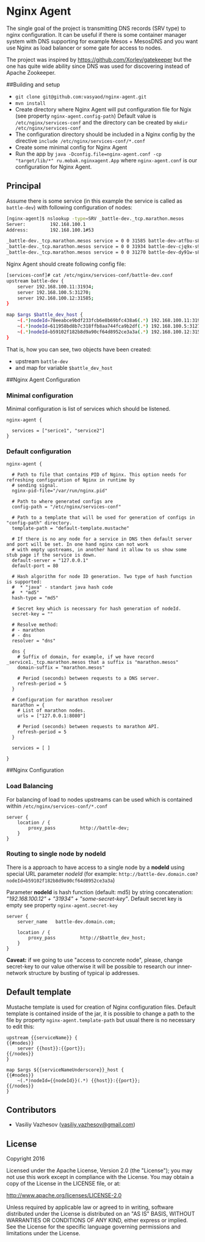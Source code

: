 # Nginx Agent

The single goal of the project is transmitting DNS records (SRV type) to nginx configuration. It can be
useful if there is some container manager system with DNS supporting for example Mesos + MesosDNS and you
want use Nginx as load balancer or some gate for access to nodes.

The project was inspired by https://github.com/Xorlev/gatekeeper but the one has quite wide ability since DNS
was used for discovering instead of Apache Zookeeper.

##Building and setup

 * `git clone git@github.com:vasyaod/nginx-agent.git`
 * `mvn install`
 * Create directory where Nginx Agent will put configuration file for Ngix (see property `nginx-agent.config-path`)
   Default value is `/etc/nginx/services-conf` and the directory can be created by `mkdir /etc/nginx/services-conf`
 * The configuration directory should be included in a Nginx config by the directive `include /etc/nginx/services-conf/*.conf`
 * Create some minimal config for Nginx Agent
 * Run the app by `java -Dconfig.file=nginx-agent.conf -cp "target/lib/*" ru.mobak.nginxagent.App` where `nginx-agent.conf` is
   our configuration for Nginx Agent.

## Principal

Assume there is some service (in this example the service is called as `battle-dev`) with following configuration of nodes:

```bash
[nginx-agent]$ nslookup -type=SRV _battle-dev._tcp.marathon.mesos
Server:         192.168.100.1
Address:        192.168.100.1#53

_battle-dev._tcp.marathon.mesos service = 0 0 31585 battle-dev-atfbu-s8.marathon.slave.mesos.
_battle-dev._tcp.marathon.mesos service = 0 0 31934 battle-dev-cjq9x-s9.marathon.slave.mesos.
_battle-dev._tcp.marathon.mesos service = 0 0 31270 battle-dev-dy91w-s8.marathon.slave.mesos.
```
Nginx Agent should create following config file:

```bash
[services-conf]# cat /etc/nginx/services-conf/battle-dev.conf
upstream battle-dev {
    server 192.168.100.11:31934;
    server 192.168.100.5:31270;
    server 192.168.100.12:31585;
}

map $args $battle_dev_host {
    ~(.*)nodeId=78eeabce9bdf233fcb6e8b69bfc438a6(.*) 192.168.100.11:31934;
    ~(.*)nodeId=611958bd8b7c318ffb8aa744fca9b2df(.*) 192.168.100.5:31270;
    ~(.*)nodeId=b59102f182b8d9a90cf64d8952ce3a3a(.*) 192.168.100.12:31585;
}
```
That is, how you can see, two objects have been created:
 * upstream `battle-dev`
 * and map for variable `$battle_dev_host`

##Nginx Agent Configuration

### Minimal configuration

Minimal configuration is list of services which should be listened.

```
nginx-agent {

  services = ["serice1", "service2"]
}
```

### Default configuration

```
nginx-agent {

  # Path to file that contains PID of Nginx. This option needs for refreshing configuration of Nginx in runtime by
  # sending signal.
  nginx-pid-file="/var/run/nginx.pid"

  # Path to where generated configs are
  config-path = "/etc/nginx/services-conf"

  # Path to a template that will be used for generation of configs in "config-path" directory.
  template-path = "default-template.mustache"

  # If there is no any node for a service in DNS then default server and port will be set. In one hand nginx can not work
  # with empty upstreams, in another hand it allow to us show some stub page if the service is down.
  default-server = "127.0.0.1"
  default-port = 80

  # Hash algorithm for node ID generation. Two type of hash function is supported:
  #  * "java" - standart java hash code
  #  * "md5"
  hash-type = "md5"

  # Secret key which is necessary for hash generation of nodeId.
  secret-key = ""

  # Resolve method:
  # - marathon
  # - dns
  resolver = "dns"

  dns {
    # Suffix of domain, for example, if we have record _service1._tcp.marathon.mesos that a suffix is "marathon.mesos"
    domain-suffix = "marathon.mesos"

    # Period (seconds) between requests to a DNS server.
    refresh-period = 5
  }

  # Configuration for marathon resolver
  marathon = {
    # List of marathon nodes.
    urls = ["127.0.0.1:8080"]

    # Period (seconds) between requests to marathon API.
    refresh-period = 5
  }

  services = [ ]

}
```

##Nginx Configuration

### Load Balancing

For balancing of load to nodes upstreams can be used which is contained within `/etc/nginx/services-conf/*.conf`

```
server {
    location / {
        proxy_pass         http://battle-dev;
    }
}
```

### Routing to single node by nodeId

There is a approach to have access to a single node by a **nodeId** using special URL parameter _nodeId_
(for example: `http://battle-dev.domain.com?nodeId=b59102f182b8d9a90cf64d8952ce3a3a`)

Parameter **nodeId** is hash function (default: md5) by string concatenation: _"192.168.100.12" +
"31934" + "some-secret-key"_. Default secret key is empty see property `nginx-agent.secret-key`

```
server {
    server_name   battle-dev.domain.com;

    location / {
        proxy_pass         http://$battle_dev_host;
    }
}
```
**Caveat:** if we going to use "access to concrete node", please, change secret-key to our value otherwise it will be possible
            to research our inner-network structure by busting of typical ip addresses.

## Default template

Mustache template is used for creation of Nginx configuration files. Default template is contained inside of the jar,
it is possible to change a path to the file by property `nginx-agent.template-path` but usual there is no necessary
to edit this:

```
upstream {{serviceName}} {
{{#nodes}}
    server {{host}}:{{port}};
{{/nodes}}
}

map $args ${{serviceNameUnderscore}}_host {
{{#nodes}}
    ~(.*)nodeId={{nodeId}}(.*) {{host}}:{{port}};
{{/nodes}}
}
```
## Contributors

 * Vasiliy Vazhesov (vasiliy.vazhesov@gmail.com)

## License

Copyright 2016

Licensed under the Apache License, Version 2.0 (the "License"); you may not use this work except in compliance with the
 License. You may obtain a copy of the License in the LICENSE file, or at:

http://www.apache.org/licenses/LICENSE-2.0

Unless required by applicable law or agreed to in writing, software distributed under the License is distributed on an
"AS IS" BASIS, WITHOUT WARRANTIES OR CONDITIONS OF ANY KIND, either express or implied. See the License for the specific
 language governing permissions and limitations under the License.